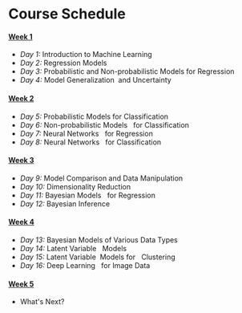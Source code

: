 # Course Schedule

#### [Week 1](./week1.html)
- *Day 1:* Introduction to Machine Learning
- *Day 2:* Regression Models
- *Day 3:* Probabilistic and Non-probabilistic Models for Regression
- *Day 4:* Model Generalization  and Uncertainty

#### [Week 2](./week2.html)
- *Day 5:* Probabilistic Models for Classification
- *Day 6:* Non-probabilistic Models   for Classification
- *Day 7:* Neural Networks   for Regression
- *Day 8:* Neural Networks   for Classification

#### [Week 3](./week3.html)
- *Day 9:* Model Comparison and Data Manipulation
- *Day 10:* Dimensionality Reduction
- *Day 11:* Bayesian Models   for Regression
- *Day 12:* Bayesian Inference

#### [Week 4](./week4.html)
- *Day 13:* Bayesian Models of Various Data Types
- *Day 14:* Latent Variable   Models
- *Day 15:* Latent Variable  Models for   Clustering
- *Day 16:* Deep Learning   for Image Data

#### [Week 5](./week5.html)
- What's Next?
